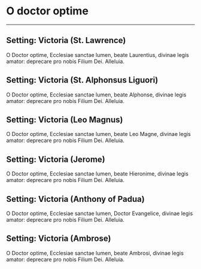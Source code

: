 # O doctor optime 

***

## Setting: Victoria (St. Lawrence)

O Doctor optime,
Ecclesiae sanctae lumen,
beate Laurentius,
divinae legis amator:
deprecare pro nobis Filium Dei.
Alleluia.

## Setting: Victoria (St. Alphonsus Liguori)

O Doctor optime,
Ecclesiae sanctae lumen,
beate Alphonse,
divinae legis amator:
deprecare pro nobis Filium Dei.
Alleluia.

## Setting: Victoria (Leo Magnus)

O Doctor optime,
Ecclesiae sanctae lumen,
beate Leo Magne,
divinae legis amator:
deprecare pro nobis Filium Dei.
Alleluia.

## Setting: Victoria (Jerome)

O Doctor optime,
Ecclesiae sanctae lumen,
beate Hieronime,
divinae legis amator:
deprecare pro nobis Filium Dei.
Alleluia.

## Setting: Victoria (Anthony of Padua)

O Doctor optime,
Ecclesiae sanctae lumen,
Doctor Evangelice,
divinae legis amator:
deprecare pro nobis Filium Dei.
Alleluia.

## Setting: Victoria (Ambrose)

O Doctor optime,
Ecclesiae sanctae lumen,
beate Ambrosi,
divinae legis amator:
deprecare pro nobis Filium Dei.
Alleluia.